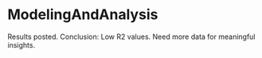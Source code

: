 # ModelingAndAnalysis

Results posted. 
Conclusion: Low R2 values. Need more data for meaningful insights.
